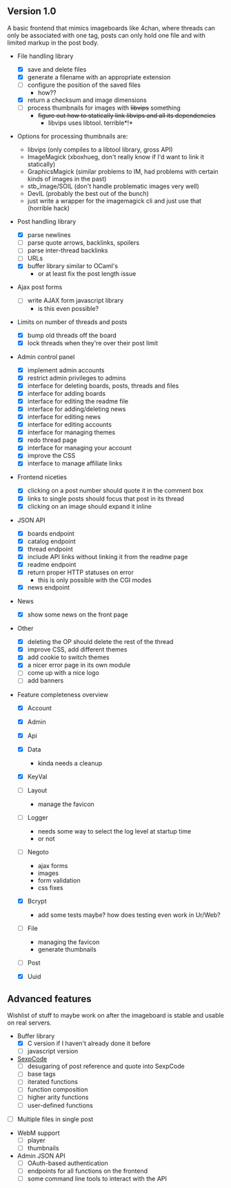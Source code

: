 ## Version 1.0
A basic frontend that mimics imageboards like 4chan, where threads can only be
associated with one tag, posts can only hold one file and with limited markup
in the post body.

* File handling library
  * [X] save and delete files
  * [X] generate a filename with an appropriate extension
  * [ ] configure the position of the saved files
    * how??
  * [X] return a checksum and image dimensions
  * [ ] process thumbnails for images with ~~libvips~~ something
    * ~~figure out how to statically link libvips and all its dependencies~~
      * libvips uses libtool. terrible*!*

* Options for processing thumbnails are:
  * libvips (only compiles to a libtool library, gross API)
  * ImageMagick (xboxhueg, don't really know if I'd want to link it statically)
  * GraphicsMagick (similar problems to IM, had problems with certain kinds of images in the past)
  * stb\_image/SOIL (don't handle problematic images very well)
  * DevIL (probably the best out of the bunch)
  * just write a wrapper for the imagemagick cli and just use that (horrible hack)

* Post handling library
  * [X] parse newlines
  * [ ] parse quote arrows, backlinks, spoilers
  * [ ] parse inter-thread backlinks
  * [ ] URLs
  * [X] buffer library similar to OCaml's
    * or at least fix the post length issue

* Ajax post forms
  * [ ] write AJAX form javascript library
    * is this even possible?

* Limits on number of threads and posts
  * [X] bump old threads off the board
  * [X] lock threads when they're over their post limit

* Admin control panel
  * [X] implement admin accounts
  * [X] restrict admin privileges to admins
  * [X] interface for deleting boards, posts, threads and files
  * [X] interface for adding boards
  * [X] interface for editing the readme file
  * [X] interface for adding/deleting news
  * [X] interface for editing news
  * [X] interface for editing accounts
  * [X] interface for managing themes
  * [X] redo thread page
  * [X] interface for managing your account
  * [X] improve the CSS
  * [X] interface to manage affiliate links

* Frontend niceties
  * [X] clicking on a post number should quote it in the comment box
  * [X] links to single posts should focus that post in its thread
  * [X] clicking on an image should expand it inline

* JSON API
  * [X] boards endpoint
  * [X] catalog endpoint
  * [X] thread endpoint
  * [X] include API links without linking it from the readme page
  * [X] readme endpoint
  * [X] return proper HTTP statuses on error
    * this is only possible with the CGI modes
  * [X] news endpoint

* News
  * [X] show some news on the front page

* Other
  * [X] deleting the OP should delete the rest of the thread
  * [X] improve CSS, add different themes
  * [X] add cookie to switch themes
  * [X] a nicer error page in its own module
  * [ ] come up with a nice logo
  * [ ] add banners

* Feature completeness overview
  * [X] Account
  * [X] Admin
  * [X] Api
  * [X] Data
    * kinda needs a cleanup
  * [X] KeyVal
  * [ ] Layout
    * manage the favicon
  * [ ] Logger
    * needs some way to select the log level at startup time
    * or not
  * [ ] Negoto
    * ajax forms
    * images
    * form validation
    * css fixes
  * [X] Bcrypt
    * add some tests maybe? how does testing even work in Ur/Web?
  * [ ] File
    * managing the favicon
    * generate thumbnails
  * [ ] Post
  * [X] Uuid


## Advanced features
Wishlist of stuff to maybe work on after the imageboard is stable and usable on
real servers.

* Buffer library
  * [X] C version if I haven't already done it before
  * [ ] javascript version

* [SexpCode](https://web.archive.org/web/20160321174220/http://cairnarvon.rotahall.org/misc/sexpcode.html)
  * [ ] desugaring of post reference and quote into SexpCode
  * [ ] base tags
  * [ ] iterated functions
  * [ ] function composition
  * [ ] higher arity functions
  * [ ] user-defined functions

* [ ] Multiple files in single post

* WebM support
  * [ ] player
  * [ ] thumbnails

* Admin JSON API
  * [ ] OAuth-based authentication
  * [ ] endpoints for all functions on the frontend
  * [ ] some command line tools to interact with the API
